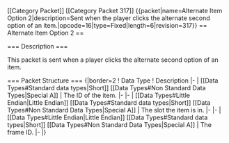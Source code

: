 \[\[Category Packet\]\] \[\[Category Packet 317\]\]
{{packet\|name=Alternate Item Option 2\|description=Sent when the player
clicks the alternate second option of an
item.\|opcode=16\|type=Fixed\|length=6\|revision=317}} == Alternate Item
Option 2 ==

=== Description ===

This packet is sent when a player clicks the alternate second option of
an item.

=== Packet Structure === {\|border=2 ! Data Type ! Description \|- \|
\[\[Data Types\#Standard data types\|Short\]\] \[\[Data Types\#Non
Standard Data Types\|Special A\]\] \| The ID of the item. \|- \|- \|
\[\[Data Types\#Little Endian\|Little Endian\]\] \[\[Data
Types\#Standard data types\|Short\]\] \[\[Data Types\#Non Standard Data
Types\|Special A\]\] \| The slot the item is in. \|- \|- \| \[\[Data
Types\#Little Endian\|Little Endian\]\] \[\[Data Types\#Standard data
types\|Short\]\] \[\[Data Types\#Non Standard Data Types\|Special A\]\]
\| The frame ID. \|- \|}

